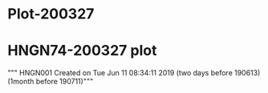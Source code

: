 # Plot-200327

# HNGN74-200327 plot

""" HNGN001 Created on Tue Jun 11 08:34:11 2019
(two days before 190613) (1month before 190711)"""
